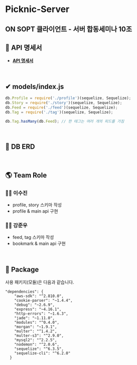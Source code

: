 # Picknic-Server

## ON SOPT 클라이언트 - 서버 합동세미나 10조
	

## **📑 API 명세서**

- **[API 명세서 ](https://github.com/ON-SOPT-Team10/Picknic-Server/wiki)**  


<br>
  
## ✔ **models/index.js**

```jsx
db.Profile = require('./profile')(sequelize, Sequelize);
db.Story = require('./story')(sequelize, Sequelize);
db.Feed = require('./feed')(sequelize, Sequelize);
db.Tag = require('./tag')(sequelize, Sequelize);

db.Tag.hasMany(db.Feed); // 한 태그는 여러 개의 피드를 가짐
```

<br>

## **📙 DB ERD**


<br>

## **🌎 Team Role**

### 🙋‍♀️ 이수진
- profile, story 스키마 작성
- profile & main api 구현

### 🙋‍♂️ 강준우
- feed, tag 스키마 작성
- bookmark & main api 구현

<br>

## **📘 Package**

사용 패키지(모듈)은 다음과 같습니다.

```
"dependencies": {
    "aws-sdk": "^2.810.0",
    "cookie-parser": "~1.4.4",
    "debug": "~2.6.9",
    "express": "~4.16.1",
    "http-errors": "~1.6.3",
    "jade": "~1.11.0",
    "modules": "^0.4.0",
    "morgan": "~1.9.1",
    "multer": "^1.4.2",
    "multer-s3": "^2.9.0",
    "mysql2": "^2.2.5",
    "nodemon": "^2.0.6",
    "sequelize": "^6.3.5",
    "sequelize-cli": "^6.2.0"
  }
```
